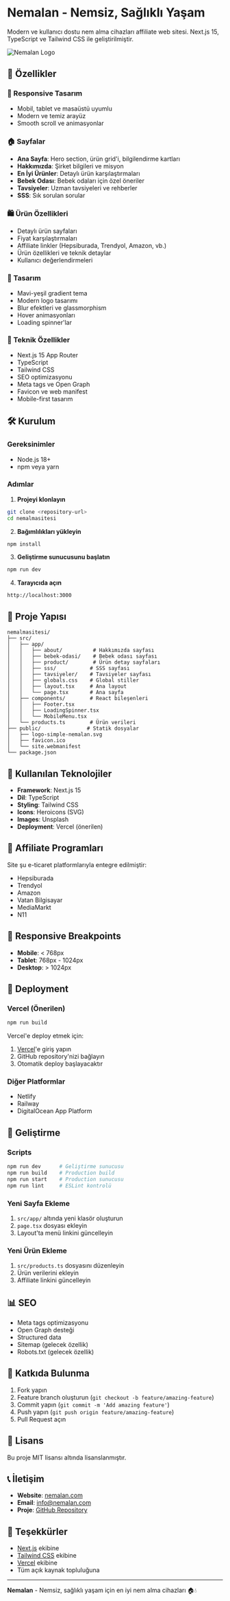 # Nemalan - Nemsiz, Sağlıklı Yaşam

Modern ve kullanıcı dostu nem alma cihazları affiliate web sitesi. Next.js 15, TypeScript ve Tailwind CSS ile geliştirilmiştir.

![Nemalan Logo](public/logo-simple-nemalan.svg)

## 🚀 Özellikler

### 📱 Responsive Tasarım
- Mobil, tablet ve masaüstü uyumlu
- Modern ve temiz arayüz
- Smooth scroll ve animasyonlar

### 🏠 Sayfalar
- **Ana Sayfa**: Hero section, ürün grid'i, bilgilendirme kartları
- **Hakkımızda**: Şirket bilgileri ve misyon
- **En İyi Ürünler**: Detaylı ürün karşılaştırmaları
- **Bebek Odası**: Bebek odaları için özel öneriler
- **Tavsiyeler**: Uzman tavsiyeleri ve rehberler
- **SSS**: Sık sorulan sorular

### 🛍️ Ürün Özellikleri
- Detaylı ürün sayfaları
- Fiyat karşılaştırmaları
- Affiliate linkler (Hepsiburada, Trendyol, Amazon, vb.)
- Ürün özellikleri ve teknik detaylar
- Kullanıcı değerlendirmeleri

### 🎨 Tasarım
- Mavi-yeşil gradient tema
- Modern logo tasarımı
- Blur efektleri ve glassmorphism
- Hover animasyonları
- Loading spinner'lar

### 🔧 Teknik Özellikler
- Next.js 15 App Router
- TypeScript
- Tailwind CSS
- SEO optimizasyonu
- Meta tags ve Open Graph
- Favicon ve web manifest
- Mobile-first tasarım

## 🛠️ Kurulum

### Gereksinimler
- Node.js 18+ 
- npm veya yarn

### Adımlar

1. **Projeyi klonlayın**
```bash
git clone <repository-url>
cd nemalmasitesi
```

2. **Bağımlılıkları yükleyin**
```bash
npm install
```

3. **Geliştirme sunucusunu başlatın**
```bash
npm run dev
```

4. **Tarayıcıda açın**
```
http://localhost:3000
```

## 📁 Proje Yapısı

```
nemalmasitesi/
├── src/
│   ├── app/
│   │   ├── about/          # Hakkımızda sayfası
│   │   ├── bebek-odasi/    # Bebek odası sayfası
│   │   ├── product/        # Ürün detay sayfaları
│   │   ├── sss/           # SSS sayfası
│   │   ├── tavsiyeler/    # Tavsiyeler sayfası
│   │   ├── globals.css    # Global stiller
│   │   ├── layout.tsx     # Ana layout
│   │   └── page.tsx       # Ana sayfa
│   ├── components/        # React bileşenleri
│   │   ├── Footer.tsx
│   │   ├── LoadingSpinner.tsx
│   │   └── MobileMenu.tsx
│   └── products.ts        # Ürün verileri
├── public/               # Statik dosyalar
│   ├── logo-simple-nemalan.svg
│   ├── favicon.ico
│   └── site.webmanifest
└── package.json
```

## 🎯 Kullanılan Teknolojiler

- **Framework**: Next.js 15
- **Dil**: TypeScript
- **Styling**: Tailwind CSS
- **Icons**: Heroicons (SVG)
- **Images**: Unsplash
- **Deployment**: Vercel (önerilen)

## 🔗 Affiliate Programları

Site şu e-ticaret platformlarıyla entegre edilmiştir:
- Hepsiburada
- Trendyol
- Amazon
- Vatan Bilgisayar
- MediaMarkt
- N11

## 📱 Responsive Breakpoints

- **Mobile**: < 768px
- **Tablet**: 768px - 1024px
- **Desktop**: > 1024px

## 🚀 Deployment

### Vercel (Önerilen)
```bash
npm run build
```

Vercel'e deploy etmek için:
1. [Vercel](https://vercel.com)'e giriş yapın
2. GitHub repository'nizi bağlayın
3. Otomatik deploy başlayacaktır

### Diğer Platformlar
- Netlify
- Railway
- DigitalOcean App Platform

## 🔧 Geliştirme

### Scripts
```bash
npm run dev      # Geliştirme sunucusu
npm run build    # Production build
npm run start    # Production sunucusu
npm run lint     # ESLint kontrolü
```

### Yeni Sayfa Ekleme
1. `src/app/` altında yeni klasör oluşturun
2. `page.tsx` dosyası ekleyin
3. Layout'ta menü linkini güncelleyin

### Yeni Ürün Ekleme
1. `src/products.ts` dosyasını düzenleyin
2. Ürün verilerini ekleyin
3. Affiliate linkini güncelleyin

## 📊 SEO

- Meta tags optimizasyonu
- Open Graph desteği
- Structured data
- Sitemap (gelecek özellik)
- Robots.txt (gelecek özellik)

## 🤝 Katkıda Bulunma

1. Fork yapın
2. Feature branch oluşturun (`git checkout -b feature/amazing-feature`)
3. Commit yapın (`git commit -m 'Add amazing feature'`)
4. Push yapın (`git push origin feature/amazing-feature`)
5. Pull Request açın

## 📄 Lisans

Bu proje MIT lisansı altında lisanslanmıştır.

## 📞 İletişim

- **Website**: [nemalan.com](https://nemalan.com)
- **Email**: info@nemalan.com
- **Proje**: [GitHub Repository](https://github.com/your-username/nemalmasitesi)

## 🙏 Teşekkürler

- [Next.js](https://nextjs.org) ekibine
- [Tailwind CSS](https://tailwindcss.com) ekibine
- [Vercel](https://vercel.com) ekibine
- Tüm açık kaynak topluluğuna

---

**Nemalan** - Nemsiz, sağlıklı yaşam için en iyi nem alma cihazları 🏠💧
